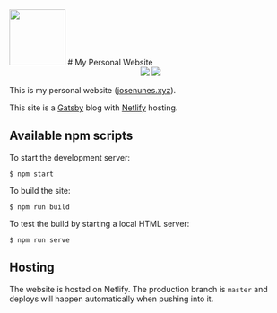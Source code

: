 <img src="https://raw.githubusercontent.com/jcmnunes/josenunesxyz/master/src/favicon.png" width="100px" height="100px">
# My Personal Website
<div align="center">
	<a href="https://github.com/prettier/prettier"><img src="https://img.shields.io/badge/code_style-prettier-ff69b4.svg?style=flat-square" /></a>
	<a href="https://github.com/styled-components/styled-components"><img src="https://img.shields.io/badge/style-%F0%9F%92%85%20styled--components-orange.svg?colorB=daa357&colorA=db748e" /></a>
</div>

This is my personal website ([josenunes.xyz](https://www.josenunes.xyz/)).

This site is a [Gatsby](https://www.gatsbyjs.org/) blog with [Netlify](https://www.netlify.com)
hosting.

## Available npm scripts

To start the development server:

```
$ npm start
```

To build the site:

```
$ npm run build
```

To test the build by starting a local HTML server:

```
$ npm run serve
```

## Hosting

The website is hosted on Netlify. The production branch is `master` and deploys will happen
automatically when pushing into it.
